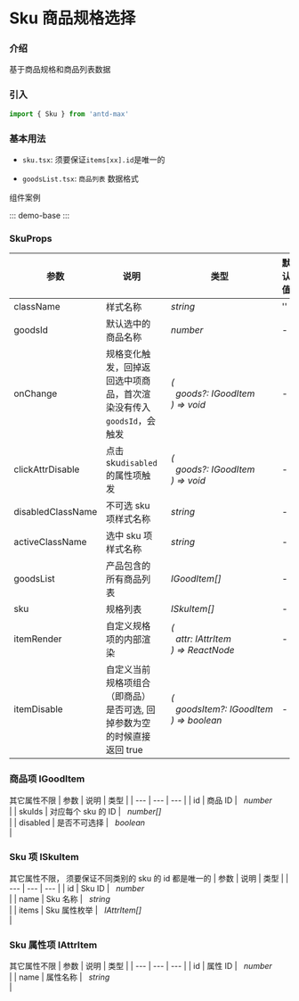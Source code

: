 # Sku 商品规格选择

### 介绍

基于商品规格和商品列表数据

### 引入

```js
import { Sku } from 'antd-max'
```

### 基本用法

- `sku.tsx`: 须要保证`items[xx].id`是唯一的

- `goodsList.tsx`: `商品列表` 数据格式

组件案例

::: demo-base :::

### SkuProps

| 参数              | 说明                                                                    | 类型                                                                                                               | 默认值 | 必填    |
| ----------------- | ----------------------------------------------------------------------- | ------------------------------------------------------------------------------------------------------------------ | ------ | ------- |
| className         | 样式名称                                                                | _&nbsp;&nbsp;string<br/>_                                                                                          | ''     | `false` |
| goodsId           | 默认选中的商品名称                                                      | _&nbsp;&nbsp;number<br/>_                                                                                          | -      | `false` |
| onChange          | 规格变化触发，回掉返回选中项商品，首次渲染没有传入`goodsId`，会触发     | _&nbsp;&nbsp;(<br/>&nbsp;&nbsp;&nbsp;&nbsp;goods?:&nbsp;IGoodItem<br/>&nbsp;&nbsp;)&nbsp;=>&nbsp;void<br/>_        | -      | `false` |
| clickAttrDisable  | 点击 sku`disabled`的属性项触发                                          | _&nbsp;&nbsp;(<br/>&nbsp;&nbsp;&nbsp;&nbsp;goods?:&nbsp;IGoodItem<br/>&nbsp;&nbsp;)&nbsp;=>&nbsp;void<br/>_        | -      | `false` |
| disabledClassName | 不可选 sku 项样式名称                                                   | _&nbsp;&nbsp;string<br/>_                                                                                          | -      | `false` |
| activeClassName   | 选中 sku 项样式名称                                                     | _&nbsp;&nbsp;string<br/>_                                                                                          | -      | `false` |
| goodsList         | 产品包含的所有商品列表                                                  | _&nbsp;&nbsp;IGoodItem[]<br/>_                                                                                     | -      | `true`  |
| sku               | 规格列表                                                                | _&nbsp;&nbsp;ISkuItem[]<br/>_                                                                                      | -      | `true`  |
| itemRender        | 自定义规格项的内部渲染                                                  | _&nbsp;&nbsp;(<br/>&nbsp;&nbsp;&nbsp;&nbsp;attr:&nbsp;IAttrItem<br/>&nbsp;&nbsp;)&nbsp;=>&nbsp;ReactNode<br/>_     | -      | `false` |
| itemDisable       | 自定义当前规格项组合（即商品）是否可选, 回掉参数为空的时候直接返回 true | _&nbsp;&nbsp;(<br/>&nbsp;&nbsp;&nbsp;&nbsp;goodsItem?:&nbsp;IGoodItem<br/>&nbsp;&nbsp;)&nbsp;=>&nbsp;boolean<br/>_ | -      | `false` |

### 商品项 IGoodItem

其它属性不限
| 参数 | 说明 | 类型 |
| --- | --- | --- |
| id | 商品 ID | _&nbsp;&nbsp;number<br/>_ |
| skuIds | 对应每个 sku 的 ID | _&nbsp;&nbsp;number[]<br/>_ |
| disabled | 是否不可选择 | _&nbsp;&nbsp;boolean<br/>_ |

### Sku 项 ISkuItem

其它属性不限， 须要保证不同类别的 sku 的 id 都是唯一的
| 参数 | 说明 | 类型 |
| --- | --- | --- |
| id | Sku ID | _&nbsp;&nbsp;number<br/>_ |
| name | Sku 名称 | _&nbsp;&nbsp;string<br/>_ |
| items | Sku 属性枚举 | _&nbsp;&nbsp;IAttrItem[]<br/>_ |

### Sku 属性项 IAttrItem

其它属性不限
| 参数 | 说明 | 类型 |
| --- | --- | --- |
| id | 属性 ID | _&nbsp;&nbsp;number<br/>_ |
| name | 属性名称 | _&nbsp;&nbsp;string<br/>_ |
